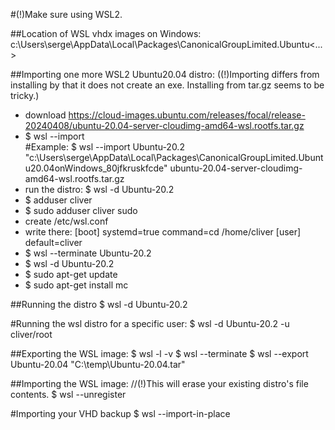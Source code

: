 #(!)Make sure using WSL2.


##Location of WSL vhdx images on Windows:
c:\Users\serge\AppData\Local\Packages\CanonicalGroupLimited.Ubuntu<...>


##Importing one more WSL2 Ubuntu20.04 distro:
((!)Importing differs from installing by that it does not create an exe. Installing from tar.gz seems to be tricky.)
- download https://cloud-images.ubuntu.com/releases/focal/release-20240408/ubuntu-20.04-server-cloudimg-amd64-wsl.rootfs.tar.gz
- $ wsl --import <custom dirsto name> <custom target distro directory> <distro tar.gz path>  
#Example:
$ wsl --import Ubuntu-20.2 "c:\Users\serge\AppData\Local\Packages\CanonicalGroupLimited.Ubuntu20.04onWindows_80jfkruskfcde" ubuntu-20.04-server-cloudimg-amd64-wsl.rootfs.tar.gz
- run the distro: 
$ wsl -d Ubuntu-20.2
- $ adduser cliver
- $ sudo adduser cliver sudo
- create /etc/wsl.conf
- write there:
[boot]
systemd=true
command=cd /home/cliver
[user]
default=cliver
- $ wsl --terminate Ubuntu-20.2
- $ wsl -d Ubuntu-20.2
- $ sudo apt-get update
- $ sudo apt-get install mc


##Running the distro
$ wsl -d Ubuntu-20.2


#Running the wsl distro for a specific user:
$ wsl -d Ubuntu-20.2 -u cliver/root


##Exporting the WSL image:
$ wsl -l -v
$ wsl --terminate <distroname>
$ wsl --export Ubuntu-20.04 "C:\temp\Ubuntu-20.04.tar"


##Importing the WSL image:
//(!)This will erase your existing distro's file contents.
$ wsl --unregister <distroname>


#Importing your VHD backup
$ wsl --import-in-place <distroname> <Install Location with filename>



